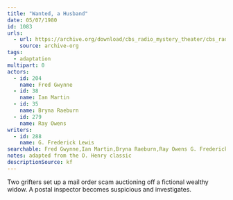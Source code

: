 ```yaml
---
title: "Wanted, a Husband"
date: 05/07/1980
id: 1083
urls: 
  - url: https://archive.org/download/cbs_radio_mystery_theater/cbs_radio_mystery_theater-1051-1100.zip/cbs_radio_mystery_theater-1051-1100%2Fcbsrmt_1083_wanted_a_husband.mp3
    source: archive-org
tags: 
  - adaptation
multipart: 0
actors:  
  - id: 204
    name: Fred Gwynne  
  - id: 38
    name: Ian Martin  
  - id: 35
    name: Bryna Raeburn  
  - id: 279
    name: Ray Owens
writers:  
  - id: 288
    name: G. Frederick Lewis
searchable: Fred Gwynne,Ian Martin,Bryna Raeburn,Ray Owens G. Frederick Lewis
notes: adapted from the O. Henry classic
descriptionSource: kf
---
```

Two grifters set up a mail order scam auctioning off a fictional wealthy widow. A postal inspector becomes suspicious and investigates.